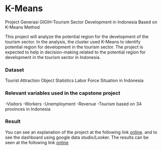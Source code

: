# K-Means
Project Generasi GIGIH-Tourism Sector Development in Indonesia Based on K-Means Method

This project will analyze the potential region for the development of the tourism sector. In the analysis, the cluster used K-Means to identify potential region for development in the tourism sector. The project is expected to help in decision-making related to the potential region for development in the tourism sector in Indonesia. 
### Dataset
Tourist Attraction Object Statistics
Labor Force Situation in Indonesia
### Relevant variables used in the capstone project
-Visitors
-Workers
-Unemployment
-Revenue
-Tourism
based on 34 provinces in Indonesia

### Result
You can see an explanation of the project at the following link [online](https://docs.google.com/presentation/d/1eeNPU-6iT_M_n_P4SxPk-pkYZS8XZTl1/edit?usp=sharing&ouid=105040934104808291339&rtpof=true&sd=true). and to see the dashboard using google data studio/Looker. The results can be seen at the following link [online](https://lookerstudio.google.com/reporting/3cd74a5c-4872-4f4e-b9dc-85b2886db402)
